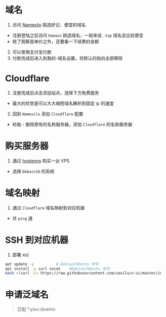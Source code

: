 # 域名

1. 访问 [Namesilo](https://www.namesilo.com/) 挑选好记、便宜的域名
 - 注册登陆之后访问 `Domain` 挑选域名，一般来说 `.top` 域名会比较便宜
 - 除了观察首单价之外，还要看一下续费的金额
2. 可以使用支付宝付款
3. 付款完成后进入到我的-域名设置，将默认的指向全部移除

# Cloudflare
1. 注册完成后点击添加站点，选择下方免费服务
  - 最大的优势是可以大大缩短域名解析到固定 ip 的速度
2. 回到 `Namesilo` 添加 `Cloudflare` 配置
  - 轮胎 - 删除原有的名称服务器，添加 `Cloudflare` 的名称服务器

# 购买服务器
1. 通过 [hosteons](https://my.hosteons.com/cart.php) 购买一台 VPS
 - 选择 `Debain10` 的系统

# 域名映射
1. 通过 `Cloudflare` 域名映射到对应机器
 - 并 `ping` 通

# SSH 到对应机器
1. 部署 `XUI`
```bash
apt update -y          # Debian/Ubuntu 命令
apt install -y curl socat    #Debian/Ubuntu 命令
bash <(curl -Ls https://raw.githubusercontent.com/vaxilu/x-ui/master/install.sh) #X-ui面板安装
```

# 申请泛域名
> 匹配 *.your.doamin
